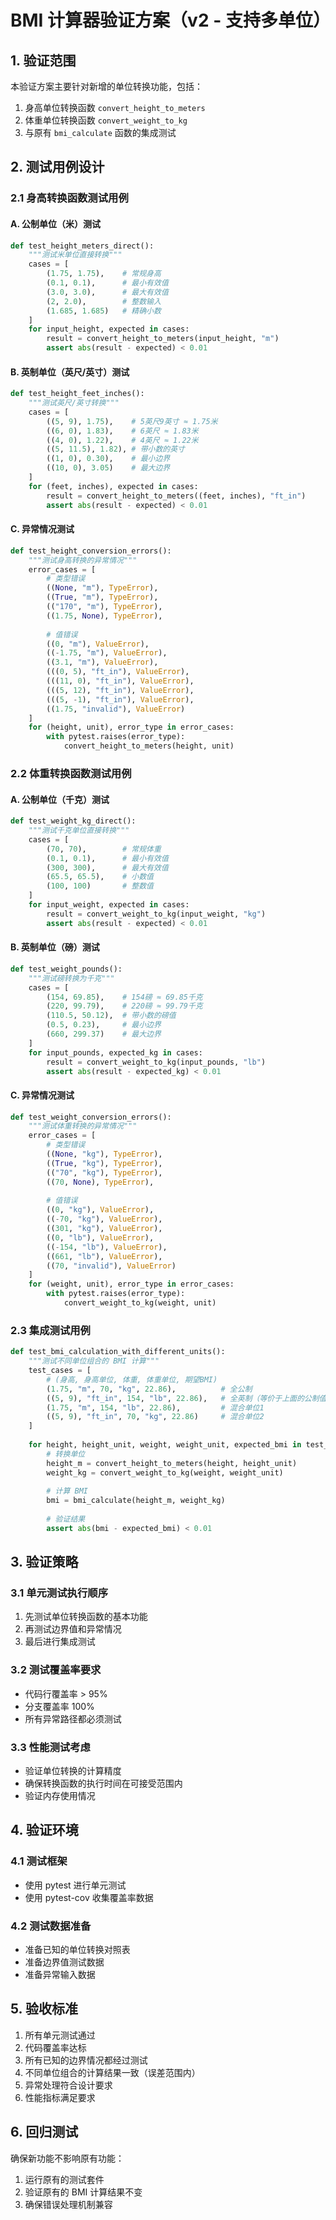 # BMI 计算器验证方案（v2 - 支持多单位）

## 1. 验证范围

本验证方案主要针对新增的单位转换功能，包括：
1. 身高单位转换函数 `convert_height_to_meters`
2. 体重单位转换函数 `convert_weight_to_kg`
3. 与原有 `bmi_calculate` 函数的集成测试

## 2. 测试用例设计

### 2.1 身高转换函数测试用例

#### A. 公制单位（米）测试
```python
def test_height_meters_direct():
    """测试米单位直接转换"""
    cases = [
        (1.75, 1.75),    # 常规身高
        (0.1, 0.1),      # 最小有效值
        (3.0, 3.0),      # 最大有效值
        (2, 2.0),        # 整数输入
        (1.685, 1.685)   # 精确小数
    ]
    for input_height, expected in cases:
        result = convert_height_to_meters(input_height, "m")
        assert abs(result - expected) < 0.01
```

#### B. 英制单位（英尺/英寸）测试
```python
def test_height_feet_inches():
    """测试英尺/英寸转换"""
    cases = [
        ((5, 9), 1.75),    # 5英尺9英寸 ≈ 1.75米
        ((6, 0), 1.83),    # 6英尺 ≈ 1.83米
        ((4, 0), 1.22),    # 4英尺 ≈ 1.22米
        ((5, 11.5), 1.82), # 带小数的英寸
        ((1, 0), 0.30),    # 最小边界
        ((10, 0), 3.05)    # 最大边界
    ]
    for (feet, inches), expected in cases:
        result = convert_height_to_meters((feet, inches), "ft_in")
        assert abs(result - expected) < 0.01
```

#### C. 异常情况测试
```python
def test_height_conversion_errors():
    """测试身高转换的异常情况"""
    error_cases = [
        # 类型错误
        ((None, "m"), TypeError),
        ((True, "m"), TypeError),
        (("170", "m"), TypeError),
        ((1.75, None), TypeError),
        
        # 值错误
        ((0, "m"), ValueError),
        ((-1.75, "m"), ValueError),
        ((3.1, "m"), ValueError),
        (((0, 5), "ft_in"), ValueError),
        (((11, 0), "ft_in"), ValueError),
        (((5, 12), "ft_in"), ValueError),
        (((5, -1), "ft_in"), ValueError),
        ((1.75, "invalid"), ValueError)
    ]
    for (height, unit), error_type in error_cases:
        with pytest.raises(error_type):
            convert_height_to_meters(height, unit)
```

### 2.2 体重转换函数测试用例

#### A. 公制单位（千克）测试
```python
def test_weight_kg_direct():
    """测试千克单位直接转换"""
    cases = [
        (70, 70),        # 常规体重
        (0.1, 0.1),      # 最小有效值
        (300, 300),      # 最大有效值
        (65.5, 65.5),    # 小数值
        (100, 100)       # 整数值
    ]
    for input_weight, expected in cases:
        result = convert_weight_to_kg(input_weight, "kg")
        assert abs(result - expected) < 0.01
```

#### B. 英制单位（磅）测试
```python
def test_weight_pounds():
    """测试磅转换为千克"""
    cases = [
        (154, 69.85),    # 154磅 ≈ 69.85千克
        (220, 99.79),    # 220磅 ≈ 99.79千克
        (110.5, 50.12),  # 带小数的磅值
        (0.5, 0.23),     # 最小边界
        (660, 299.37)    # 最大边界
    ]
    for input_pounds, expected_kg in cases:
        result = convert_weight_to_kg(input_pounds, "lb")
        assert abs(result - expected_kg) < 0.01
```

#### C. 异常情况测试
```python
def test_weight_conversion_errors():
    """测试体重转换的异常情况"""
    error_cases = [
        # 类型错误
        ((None, "kg"), TypeError),
        ((True, "kg"), TypeError),
        (("70", "kg"), TypeError),
        ((70, None), TypeError),
        
        # 值错误
        ((0, "kg"), ValueError),
        ((-70, "kg"), ValueError),
        ((301, "kg"), ValueError),
        ((0, "lb"), ValueError),
        ((-154, "lb"), ValueError),
        ((661, "lb"), ValueError),
        ((70, "invalid"), ValueError)
    ]
    for (weight, unit), error_type in error_cases:
        with pytest.raises(error_type):
            convert_weight_to_kg(weight, unit)
```

### 2.3 集成测试用例

```python
def test_bmi_calculation_with_different_units():
    """测试不同单位组合的 BMI 计算"""
    test_cases = [
        # (身高, 身高单位, 体重, 体重单位, 期望BMI)
        (1.75, "m", 70, "kg", 22.86),          # 全公制
        ((5, 9), "ft_in", 154, "lb", 22.86),   # 全英制（等价于上面的公制值）
        (1.75, "m", 154, "lb", 22.86),         # 混合单位1
        ((5, 9), "ft_in", 70, "kg", 22.86)     # 混合单位2
    ]
    
    for height, height_unit, weight, weight_unit, expected_bmi in test_cases:
        # 转换单位
        height_m = convert_height_to_meters(height, height_unit)
        weight_kg = convert_weight_to_kg(weight, weight_unit)
        
        # 计算 BMI
        bmi = bmi_calculate(height_m, weight_kg)
        
        # 验证结果
        assert abs(bmi - expected_bmi) < 0.01
```

## 3. 验证策略

### 3.1 单元测试执行顺序
1. 先测试单位转换函数的基本功能
2. 再测试边界值和异常情况
3. 最后进行集成测试

### 3.2 测试覆盖率要求
- 代码行覆盖率 > 95%
- 分支覆盖率 100%
- 所有异常路径都必须测试

### 3.3 性能测试考虑
- 验证单位转换的计算精度
- 确保转换函数的执行时间在可接受范围内
- 验证内存使用情况

## 4. 验证环境

### 4.1 测试框架
- 使用 pytest 进行单元测试
- 使用 pytest-cov 收集覆盖率数据

### 4.2 测试数据准备
- 准备已知的单位转换对照表
- 准备边界值测试数据
- 准备异常输入数据

## 5. 验收标准

1. 所有单元测试通过
2. 代码覆盖率达标
3. 所有已知的边界情况都经过测试
4. 不同单位组合的计算结果一致（误差范围内）
5. 异常处理符合设计要求
6. 性能指标满足要求

## 6. 回归测试

确保新功能不影响原有功能：
1. 运行原有的测试套件
2. 验证原有的 BMI 计算结果不变
3. 确保错误处理机制兼容 